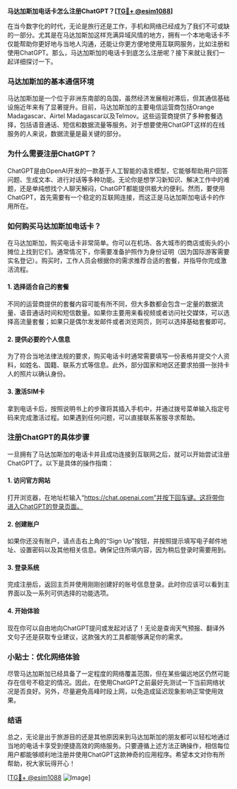 **马达加斯加电话卡怎么注册ChatGPT？[[TG💪+ @esim1088](https://t.me/s/esim1088)]**

在当今数字化的时代，无论是旅行还是工作，手机和网络已经成为了我们不可或缺的一部分。尤其是在马达加斯加这样充满异域风情的地方，拥有一个本地电话卡不仅能帮助你更好地与当地人沟通，还能让你更方便地使用互联网服务，比如注册和使用ChatGPT。那么，马达加斯加的电话卡到底怎么注册呢？接下来就让我们一起详细探讨一下。

### 马达加斯加的基本通信环境

马达加斯加是一个位于非洲东南部的岛国，虽然经济发展相对滞后，但其通信基础设施近年来有了显著提升。目前，马达加斯加的主要电信运营商包括Orange Madagascar、Airtel Madagascar以及Telmov。这些运营商提供了多种套餐选择，包括语音通话、短信和数据流量等服务。对于想要使用ChatGPT这样的在线服务的人来说，数据流量是最关键的部分。

### 为什么需要注册ChatGPT？

ChatGPT是由OpenAI开发的一款基于人工智能的语言模型，它能够帮助用户回答问题、生成文本、进行对话等多种功能。无论你是想学习新知识、解决工作中的难题，还是单纯想找个人聊天解闷，ChatGPT都能提供极大的便利。然而，要使用ChatGPT，首先需要有一个稳定的互联网连接，而这正是马达加斯加电话卡的作用所在。

### 如何购买马达加斯加电话卡？

在马达加斯加，购买电话卡非常简单。你可以在机场、各大城市的商店或街头的小摊位上找到它们。通常情况下，你需要准备护照作为身份证明（因为国际游客需要实名登记）。购买时，工作人员会根据你的需求推荐合适的套餐，并指导你完成激活流程。

#### 1. 选择适合自己的套餐
不同的运营商提供的套餐内容可能有所不同，但大多数都会包含一定量的数据流量、语音通话时间和短信数量。如果你主要用来看视频或者访问社交媒体，可以选择高流量套餐；如果只是偶尔发发邮件或者浏览网页，则可以选择基础套餐即可。

#### 2. 提供必要的个人信息
为了符合当地法律法规的要求，购买电话卡时通常需要填写一份表格并提交个人资料，如姓名、国籍、联系方式等信息。此外，部分国家和地区还要求拍摄一张持卡人的照片以确认身份。

#### 3. 激活SIM卡
拿到电话卡后，按照说明书上的步骤将其插入手机中，并通过拨号菜单输入指定号码来完成激活过程。如果遇到任何问题，可以直接联系客服寻求帮助。

### 注册ChatGPT的具体步骤

一旦拥有了马达加斯加的电话卡并且成功连接到互联网之后，就可以开始尝试注册ChatGPT了。以下是具体的操作指南：

#### 1. 访问官方网站
打开浏览器，在地址栏输入“https://chat.openai.com”并按下回车键。这将带你进入ChatGPT的登录页面。

#### 2. 创建账户
如果你还没有账户，请点击右上角的“Sign Up”按钮，并按照提示填写电子邮件地址、设置密码以及其他相关信息。确保记住所填内容，因为稍后登录时需要用到。

#### 3. 登录系统
完成注册后，返回主页并使用刚刚创建好的账号信息登录。此时你应该可以看到主界面以及一系列可供选择的功能选项。

#### 4. 开始体验
现在你可以自由地向ChatGPT提问或发起对话了！无论是查询天气预报、翻译外文句子还是获取专业建议，这款强大的工具都能够满足你的需求。

### 小贴士：优化网络体验

尽管马达加斯加已经具备了一定程度的网络覆盖范围，但在某些偏远地区仍然可能存在信号不稳定的情况。因此，在使用ChatGPT之前最好先测试一下当前网络状况是否良好。另外，尽量避免高峰时段上网，以免造成延迟现象影响正常使用效果。

### 结语

总之，无论是出于旅游目的还是其他原因来到马达加斯加的朋友都可以轻松地通过当地的电话卡享受到便捷高效的网络服务。只要遵循上述方法正确操作，相信每位用户都能够顺利地注册并使用ChatGPT这款神奇的应用程序。希望本文对你有所帮助，祝大家玩得开心！

[[TG💪+ @esim1088](https://t.me/s/esim1088) ![Image](https://i.postimg.cc/4NQfJmqS/Snipaste-2025-05-13-00-14-12.png)]